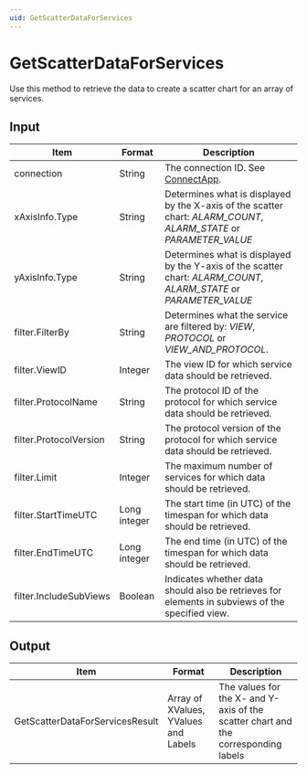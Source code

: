 ```yaml
---
uid: GetScatterDataForServices
---
```


# GetScatterDataForServices

Use this method to retrieve the data to create a scatter chart for an array of services.

## Input

| Item | Format | Description |
|--|--|--|
| connection | String | The connection ID. See [ConnectApp](xref:ConnectApp). |
| xAxisInfo.Type | String | Determines what is displayed by the X-axis of the scatter chart: *ALARM_COUNT*, *ALARM_STATE* or *PARAMETER_VALUE* |
| yAxisInfo.Type | String | Determines what is displayed by the Y-axis of the scatter chart: *ALARM_COUNT*, *ALARM_STATE* or *PARAMETER_VALUE* |
| filter.FilterBy | String | Determines what the service are filtered by: *VIEW*, *PROTOCOL* or *VIEW_AND_PROTOCOL*. |
| filter.ViewID | Integer | The view ID for which service data should be retrieved. |
| filter.ProtocolName | String | The protocol ID of the protocol for which service data should be retrieved. |
| filter.ProtocolVersion | String | The protocol version of the protocol for which service data should be retrieved. |
| filter.Limit | Integer | The maximum number of services for which data should be retrieved. |
| filter.StartTimeUTC | Long integer | The start time (in UTC) of the timespan for which data should be retrieved. |
| filter.EndTimeUTC | Long integer | The end time (in UTC) of the timespan for which data should be retrieved. |
| filter.IncludeSubViews | Boolean | Indicates whether data should also be retrieves for elements in subviews of the specified view. |

## Output

| Item | Format | Description |
|--|--|--|
| GetScatterDataForServicesResult | Array of XValues, YValues and Labels | The values for the X- and Y-axis of the scatter chart and the corresponding labels |
